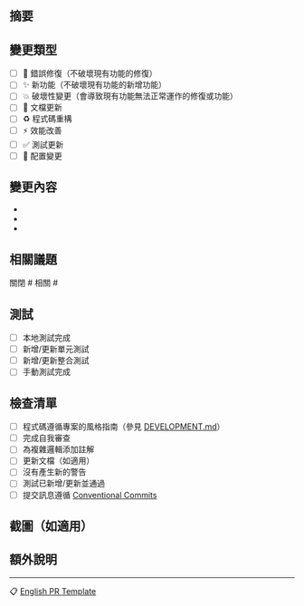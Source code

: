 ## 摘要
<!-- 簡要描述此 PR 的內容和原因 -->

## 變更類型
<!-- 用 'x' 標記相關選項 -->
- [ ] 🐛 錯誤修復（不破壞現有功能的修復）
- [ ] ✨ 新功能（不破壞現有功能的新增功能）
- [ ] 💥 破壞性變更（會導致現有功能無法正常運作的修復或功能）
- [ ] 📝 文檔更新
- [ ] ♻️ 程式碼重構
- [ ] ⚡ 效能改善
- [ ] ✅ 測試更新
- [ ] 🔧 配置變更

## 變更內容
<!-- 列出此 PR 的具體變更 -->
-
-
-

## 相關議題
<!-- 使用 #issue_number 連結相關議題 -->
關閉 #
相關 #

## 測試
<!-- 描述您所做的測試 -->
- [ ] 本地測試完成
- [ ] 新增/更新單元測試
- [ ] 新增/更新整合測試
- [ ] 手動測試完成

## 檢查清單
- [ ] 程式碼遵循專案的風格指南（參見 [DEVELOPMENT.md](../../DEVELOPMENT.md)）
- [ ] 完成自我審查
- [ ] 為複雜邏輯添加註解
- [ ] 更新文檔（如適用）
- [ ] 沒有產生新的警告
- [ ] 測試已新增/更新並通過
- [ ] 提交訊息遵循 [Conventional Commits](https://www.conventionalcommits.org/)

## 截圖（如適用）
<!-- 添加截圖以展示視覺變更 -->

## 額外說明
<!-- 審查者應該知道的任何額外資訊 -->

---
📋 [English PR Template](../pull_request_template.md)

